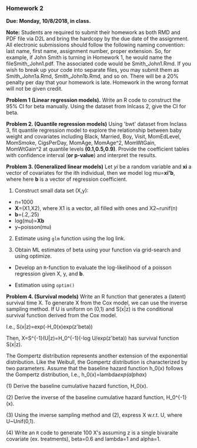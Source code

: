 ### Homework 2
**Due: Monday, 10/8/2018, in class.**

**Note:** Students are required to submit their homework as both RMD and PDF file via D2L and bring the hardcopy by the due date of the assignment.
All electronic submissions should follow the following naming convention: last name, first name, assignment number, proper extension. So, for example, if John Smith is turning in Homework 1, he would name the fileSmith_John1.pdf. The associated code would be Smith_John1.Rmd. If you wish to break up your code into separate files, you may submit them as Smith_John1a.Rmd, Smith_John1b.Rmd, and so on. There will be a 20% penalty per day that your homework is late. Homework in the wrong format will not be given credit.



**Problem 1 (Linear regression models).** Write an R code to construct the 95% CI for beta manually. Using the dataset from Inlcass 2, give the CI for beta.



**Problem 2. (Quantile regression models)** Using 'bwt' dataset from Inclass 3, fit quantile regression model to explore the relationship between baby weight and covariates including     Black, Married, Boy, Visit, MomEdLevel, MomSmoke, CigsPerDay, MomAge, MomAge^2,  MomWtGain, MomWtGain^2 at quantile levels **(0.1,0.5,0.9)**. Provide the coefficient tables with confidence interval (**or p-value**) and interpret the results. 

**Problem 3. (Generalized linear models)**
Let  *yi* be a  random variable and **xi** a vector of covariates for the ith individual, then we model log mu=**xi'b**, where here **b** is a vector of regression coefficient.

1. Construct small data set (X,y): 

* n=1000
* **X**=(X1,X2), where X1 is  a vector, all filled with ones and X2~runif(n)
* **b**=(.2,.25)
* log(mu)=**Xb**
* y~poisson(mu)


2.  Estimate using `glm` function using the log link.


3. Obtain ML estimates of beta using your function via grid-search and using optimize.

* Develop an `R`-function to evaluate the log-likelihood of a poisson regression given X, y, and **b**.

* Estimation using `optim()`

**Problem 4. (Survival models)**
Write an R function that generates a (latent) survival time X.
To generate X from the Cox model, we can use the inverse sampling method.
If U is uniform on (0,1) and S(x|z) is the conditional survival function derived from the Cox model.

I.e.,
S(x|z)=exp(-H_0(x)exp(z'beta))

Then, X=S^{-1}(U|z)=H_0^{-1}(-log U/exp(z'beta)) has survival function S(x|z). 


The Gompertz distribution represents another extension of the exponential distribution.
Like the Weibull, the Gompertz distribution is characterized by two parameters. 
Assume that the baseline hazard function h_0(x) follows the Gompertz distribution,
I.e., h_0(x)=lambda*exp(alpha*x)

(1) Derive the baseline cumulative hazard function, H_0(x).

(2) Derive the inverse of the baseline cumulative hazard function, H_0^{-1}(x).

  
(3) Using the inverse sampling method and (2), express X w.r.t. U, where U~Unif(0,1).


(4) Write an `R` code to generate 100 X's assuming z is a single bivaraite covariate (ex. treatments), beta=0.6 and lambda=1 and alpha=1.

